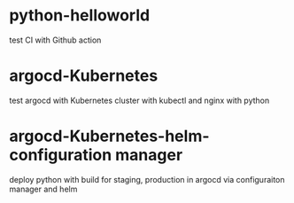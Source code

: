 # python-helloworld

test CI with Github action

# argocd-Kubernetes
test argocd with Kubernetes cluster with kubectl and nginx with python

# argocd-Kubernetes-helm-configuration manager
deploy python with build for staging, production in argocd via configuraiton manager and helm
